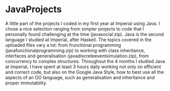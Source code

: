 # JavaProjects
A little part of the projects I coded in my first year at Imperial using Java.
I chose a nice selection ranging from simpler projects to code that I personally found challenging at the time (javasocial.zip).
Java is the second language I studied at Imperial, after Haskell.
The topics covered in the uploaded files vary a lot: from frunctional programming (javafunctionalprogramming.zip)
to working with class inheritance, interfaces and generalisation (javadiscreteeventsimulation.zip), from concurrency to complex structures.
Throughout the 4 months I studied Java at Imperial, I have spent at least 3 hours daily working not only on efficient and correct code,
but also on the Google Java Style, how to best use all the aspects of an OO language, such as generalisation and inheritance and proper immutability.
